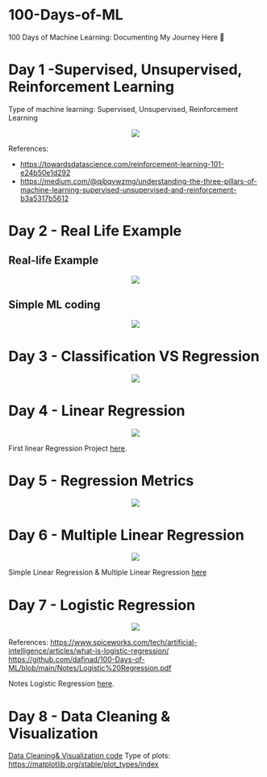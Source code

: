 # 100-Days-of-ML
100 Days of Machine Learning: Documenting My Journey Here 👾

# Day 1 -Supervised, Unsupervised, Reinforcement Learning
Type of machine learning: Supervised, Unsupervised, Reinforcement Learning

<p align="center">
  <img src="https://github.com/dafinad/100-Days-of-ML/blob/main/Poster/day1.png">
</p>

References:
- https://towardsdatascience.com/reinforcement-learning-101-e24b50e1d292
- https://medium.com/@qjbqvwzmg/understanding-the-three-pillars-of-machine-learning-supervised-unsupervised-and-reinforcement-b3a5317b5612

# Day 2 - Real Life Example

## Real-life Example
<p align="center">
  <img src="https://github.com/dafinad/100-Days-of-ML/blob/main/Poster/Day2-RealLifeExample.png">
</p>

## Simple ML coding
<p align="center">
  <img src="https://github.com/dafinad/100-Days-of-ML/blob/main/Poster/Day2-SimpleMLCoding.png">
</p>

# Day 3 - Classification VS Regression

<p align="center">
  <img src="https://github.com/dafinad/100-Days-of-ML/blob/main/Poster/Day3-classification%26regression.png">
</p>

# Day 4 - Linear Regression



<p align="center">
  <img src="https://github.com/dafinad/100-Days-of-ML/blob/main/Poster/Day4-LinearRegression.png">
</p>

First linear Regression Project [here](https://github.com/dafinad/100-Days-of-ML/blob/main/Code/FirstLinearRegression.ipynb).

# Day 5 - Regression Metrics


<p align="center">
  <img src="https://github.com/dafinad/100-Days-of-ML/blob/main/Poster/Day5-RegressionEvaluationMetrics.png">
</p>

# Day 6 - Multiple Linear Regression

<p align="center">
  <img src="https://github.com/dafinad/100-Days-of-ML/blob/main/Poster/Day6-MultipleLinearRegression.png">
</p>

Simple Linear Regression & Multiple Linear Regression [here](https://github.com/dafinad/100-Days-of-ML/blob/main/Code/SimpleLinear%26Multiple.R)

# Day 7 - Logistic Regression
<p align="center">
  <img src="https://github.com/dafinad/100-Days-of-ML/blob/main/Poster/Day7-Logistic%20Regression.png">
</p>

References: https://www.spiceworks.com/tech/artificial-intelligence/articles/what-is-logistic-regression/
https://github.com/dafinad/100-Days-of-ML/blob/main/Notes/Logistic%20Regression.pdf

Notes Logistic Regression [here](https://github.com/dafinad/100-Days-of-ML/blob/main/Notes/Logistic%20Regression.pdf).

# Day 8 - Data Cleaning & Visualization

[Data Cleaning& Visualization code]( https://github.com/dafinad/100-Days-of-ML/blob/main/Code/Data%20Cleaning%26%20Visualization.ipynb)
Type of plots: https://matplotlib.org/stable/plot_types/index
